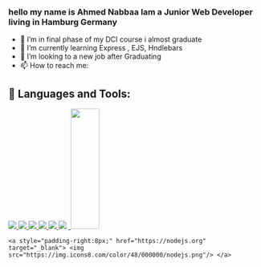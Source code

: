 ### hello my name is Ahmed Nabbaa Iam a Junior Web Developer living in Hamburg Germany

<!--
**anabbaa/anabbaa** is a ✨ _special_ ✨ repository because its `README.md` (this file) appears on your GitHub profile.

Here are some ideas to get you started:


-->
- 🔭 I’m in final phase of my DCI course i almost graduate
- 🌱 I’m currently learning Express , EJS, Hndlebars
- 👯 I’m looking to a new job after Graduating
- 📫 How to reach me:


## 🚀 Languages and Tools:
<p align="left"> 
    <a href="https://reactjs.org/" target="_blank"> <img src="https://img.icons8.com/color/48/000000/react-native.png"/> </a>
    <a href="https://developer.mozilla.org/en-US/docs/Web/JavaScript" target="_blank"> <img src="https://img.icons8.com/color/48/000000/javascript.png"/> </a> 
    <a href="https://www.w3.org/html/" target="_blank"> <img src="https://img.icons8.com/color/48/000000/html-5.png"/> </a> 
    <a href="https://www.w3schools.com/css/" target="_blank"> <img src="https://img.icons8.com/color/48/000000/css3.png"/> </a> 
    <a href="https://getbootstrap.com" target="_blank"> <img src="https://img.icons8.com/color/48/000000/bootstrap.png"/> </a> 
    <a href="https://sass.com" target="_blank">  <img src="https://img.icons8.com/color/48/000000/sass.png"   /></a> 
    <a href="https://expressjs.com/en/guide/migrating-4.html" target="_blank"> <img src=""/> </a> 
    <a href="https://www.mongodb.com/" target="_blank">  <img style="width:6vw; height:6vh"src= "https://cdn.icon-icons.com/icons2/3053/PNG/512/mongodb_compass_macos_bigsur_icon_189933.png" /></a> 

    <a style="padding-right:8px;" href="https://nodejs.org" target="_blank"> <img src="https://img.icons8.com/color/48/000000/nodejs.png"/> </a> 
    
</p>

